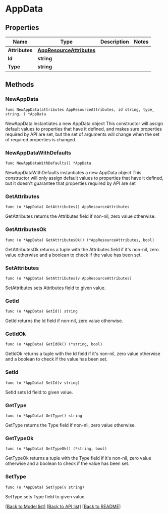 # AppData

## Properties

Name | Type | Description | Notes
------------ | ------------- | ------------- | -------------
**Attributes** | [**AppResourceAttributes**](AppResourceAttributes.md) |  | 
**Id** | **string** |  | 
**Type** | **string** |  | 

## Methods

### NewAppData

`func NewAppData(attributes AppResourceAttributes, id string, type_ string, ) *AppData`

NewAppData instantiates a new AppData object
This constructor will assign default values to properties that have it defined,
and makes sure properties required by API are set, but the set of arguments
will change when the set of required properties is changed

### NewAppDataWithDefaults

`func NewAppDataWithDefaults() *AppData`

NewAppDataWithDefaults instantiates a new AppData object
This constructor will only assign default values to properties that have it defined,
but it doesn't guarantee that properties required by API are set

### GetAttributes

`func (o *AppData) GetAttributes() AppResourceAttributes`

GetAttributes returns the Attributes field if non-nil, zero value otherwise.

### GetAttributesOk

`func (o *AppData) GetAttributesOk() (*AppResourceAttributes, bool)`

GetAttributesOk returns a tuple with the Attributes field if it's non-nil, zero value otherwise
and a boolean to check if the value has been set.

### SetAttributes

`func (o *AppData) SetAttributes(v AppResourceAttributes)`

SetAttributes sets Attributes field to given value.


### GetId

`func (o *AppData) GetId() string`

GetId returns the Id field if non-nil, zero value otherwise.

### GetIdOk

`func (o *AppData) GetIdOk() (*string, bool)`

GetIdOk returns a tuple with the Id field if it's non-nil, zero value otherwise
and a boolean to check if the value has been set.

### SetId

`func (o *AppData) SetId(v string)`

SetId sets Id field to given value.


### GetType

`func (o *AppData) GetType() string`

GetType returns the Type field if non-nil, zero value otherwise.

### GetTypeOk

`func (o *AppData) GetTypeOk() (*string, bool)`

GetTypeOk returns a tuple with the Type field if it's non-nil, zero value otherwise
and a boolean to check if the value has been set.

### SetType

`func (o *AppData) SetType(v string)`

SetType sets Type field to given value.



[[Back to Model list]](../README.md#documentation-for-models) [[Back to API list]](../README.md#documentation-for-api-endpoints) [[Back to README]](../README.md)


